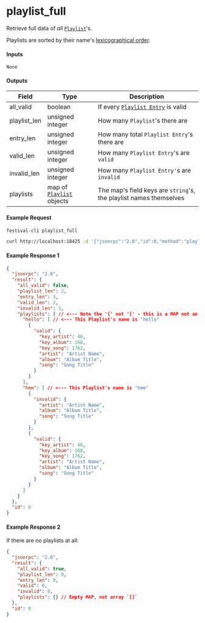 # playlist_full
Retrieve full data of _all_ [`Playlist`](playlist.md)'s.

Playlists are sorted by their name's [lexicographical order](https://en.wikipedia.org/wiki/Lexicographic_order).

#### Inputs
`None`

#### Outputs
| Field         | Type                                     | Description |
|---------------|------------------------------------------|-------------|
| all_valid     | boolean                                  | If every [`Playlist Entry`](playlist.md) is valid
| playlist_len  | unsigned integer                         | How many `Playlist`'s there are
| entry_len     | unsigned integer                         | How many total `Playlist Entry`'s there are
| valid_len     | unsigned integer                         | How many `Playlist Entry`'s are `valid`
| invalid_len   | unsigned integer                         | How many `Playlist Entry'`s are `invalid`
| playlists     | map of [`Playlist`](playlist.md) objects | The map's field keys are `string`'s, the playlist names themselves

#### Example Request
```bash
festival-cli playlist_full
```
```bash
curl http://localhost:18425 -d '{"jsonrpc":"2.0","id":0,"method":"playlist_full"}'
```

#### Example Response 1
```json
{
  "jsonrpc": "2.0",
  "result": {
    "all_valid": false,
    "playlist_len": 2,
    "entry_len": 3,
    "valid_len": 2,
    "invalid_len": 1,
    "playlists": { // <--- Note the '{' not '[' - this is a MAP not an ARRAY
      "hello": [ // <--- This Playlist's name is "hello"
        {
          "valid": {
            "key_artist": 46,
            "key_album": 168,
            "key_song": 1762,
            "artist": "Artist Name",
            "album": "Album Title",
            "song": "Song Title"
          }
        }
      ],
      "hmm": [ // <--- This Playlist's name is "hmm"
        {
          "invalid": {
            "artist": "Artist Name",
            "album": "Album Title",
            "song": "Song Title"
          }
        },
        {
          "valid": {
            "key_artist": 46,
            "key_album": 168,
            "key_song": 1762,
            "artist": "Artist Name",
            "album": "Album Title",
            "song": "Song Title"
          }
        }
      ]
    }
  },
  "id": 0
}
```

#### Example Response 2
If there are no playlists at all:
```json
{
  "jsonrpc": "2.0",
  "result": {
    "all_valid": true,
    "playlist_len": 0,
    "entry_len": 0,
    "valid": 0,
    "invalid": 0,
    "playlists": {} // Empty MAP, not array `[]`
  },
  "id": 0
}
```
